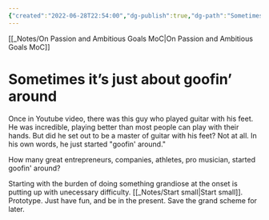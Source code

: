```yaml
---
{"created":"2022-06-28T22:54:00","dg-publish":true,"dg-path":"Sometimes it’s just about goofin’ around.md","permalink":"/sometimes-it-s-just-about-goofin-around/","dgPassFrontmatter":true,"updated":"2025-01-19T22:18:00.346+01:00"}
---
```


[[_Notes/On Passion and Ambitious Goals MoC\|On Passion and Ambitious Goals MoC]]

# Sometimes it’s just about goofin’ around
Once in Youtube video, there was this guy who played guitar with his feet. He was incredible, playing better than most people can play with their hands. But did he set out to be a master of guitar with his feet? Not at all. In his own words, he just started "goofin' around."

How many great entrepreneurs, companies, athletes, pro musician, started goofin' around?

Starting with the burden of doing something grandiose at the onset is putting up with unecessary difficulty.
[[_Notes/Start small\|Start small]]. Prototype. Just have fun, and be in the present. Save the grand scheme for later.